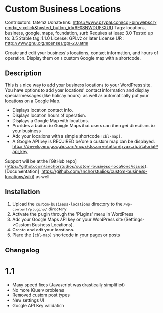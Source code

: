 # Custom Business Locations #
Contributors: tatemz
Donate link: https://www.paypal.com/cgi-bin/webscr?cmd=_s-xclick&hosted_button_id=6ES8NWDUF8XUU
Tags: locations, business, google, maps, foundation, zurb
Requires at least: 3.0
Tested up to: 3.5
Stable tag: 1.1.0
License: GPLv2 or later
License URI: http://www.gnu.org/licenses/gpl-2.0.html

Create and edit your business's locations, contact information, and hours of operation. Display them on a custom Google map with a shortcode.

## Description ##
This is a nice way to add your business locations to your WordPress site. You have options to add your locations' contact information and display special messages (like holiday hours), as well as automatically put your locations on a Google Map.

* Displays location contact info.
* Displays location hours of operation.
* Displays a Google Map with locations.
* Provides a button to Google Maps that users can then get directions to your business.
* Add your locations with a simple shortcode `[cbl-map]`.
* A Google API key is REQUIRED before a custom map can be displayed. <https://developers.google.com/maps/documentation/javascript/tutorial#api_key>

Support will be at the [GitHub repo] (https://github.com/anchorstudios/custom-business-locations/issues). [Documentation] (https://github.com/anchorstudios/custom-business-locations/wiki) as well.


## Installation ##

1. Upload the `custom-business-locations` directory to the `/wp-content/plugins/` directory
1. Activate the plugin through the 'Plugins' menu in WordPress
1. Add your Google Maps API key on your WordPress site (Settings->Custom Business Locations).
1. Create and edit your locations.
1. Place the `[cbl-map]` shortcode in your pages or posts

## Changelog ##

# 1.1 #
* Many speed fixes (Javascript was drastically simplified)
* No more jQuery problems
* Removed custom post types
* New settings UI
* Google API Key validation
